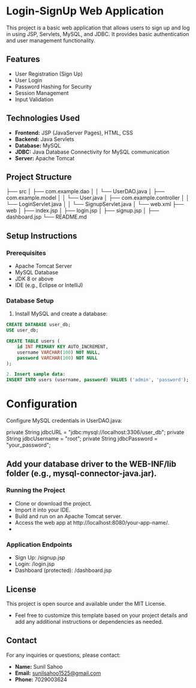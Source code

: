 # Login-SignUp Web Application

This project is a basic web application that allows users to sign up and log in using JSP, Servlets, MySQL, and JDBC. It provides basic authentication and user management functionality.

## Features

- User Registration (Sign Up)
- User Login
- Password Hashing for Security
- Session Management
- Input Validation

## Technologies Used

- **Frontend:** JSP (JavaServer Pages), HTML, CSS
- **Backend:** Java Servlets
- **Database:** MySQL
- **JDBC:** Java Database Connectivity for MySQL communication
- **Server:** Apache Tomcat

## Project Structure

├── src │ ├── com.example.dao │ │ └── UserDAO.java │ ├── com.example.model │ │ └── User.java │ ├── com.example.controller │ │ └── LoginServlet.java │ │ └── SignupServlet.java │ └── web.xml ├── web │ ├── index.jsp │ ├── login.jsp │ ├── signup.jsp │ ├── dashboard.jsp └── README.md


## Setup Instructions

### Prerequisites

- Apache Tomcat Server
- MySQL Database
- JDK 8 or above
- IDE (e.g., Eclipse or IntelliJ)

### Database Setup

1. Install MySQL and create a database:

```sql
CREATE DATABASE user_db;
USE user_db;

CREATE TABLE users (
    id INT PRIMARY KEY AUTO_INCREMENT,
    username VARCHAR(100) NOT NULL,
    password VARCHAR(100) NOT NULL
);

2. Insert sample data:
INSERT INTO users (username, password) VALUES ('admin', 'password');

```
# Configuration
Configure MySQL credentials in UserDAO.java:

private String jdbcURL = "jdbc:mysql://localhost:3306/user_db";
private String jdbcUsername = "root";
private String jdbcPassword = "your_password";


## Add your database driver to the WEB-INF/lib folder (e.g., mysql-connector-java.jar).
### Running the Project
- Clone or download the project.
- Import it into your IDE.
- Build and run on an Apache Tomcat server.
- Access the web app at http://localhost:8080/your-app-name/.
- 
### Application Endpoints
- Sign Up: /signup.jsp
- Login: /login.jsp
- Dashboard (protected): /dashboard.jsp

## License
This project is open source and available under the MIT License.
- Feel free to customize this template based on your project details and add any additional instructions or dependencies as needed.

## Contact

For any inquiries or questions, please contact:

- **Name:** Sunil Sahoo
- **Email:** sunilsahoo1525@gmail.com
- **Phone:** 7029003624

